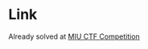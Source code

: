 # Link
Already solved at [MIU CTF Competition](https://github.com/Revers3c-Team/CTF-writeups/tree/master/CyberTalents/Competitions/MIU%20CTF%20Competition/ezez%20keygen)
